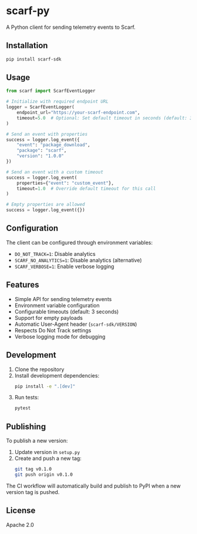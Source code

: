# scarf-py

A Python client for sending telemetry events to Scarf.

## Installation

```bash
pip install scarf-sdk
```

## Usage

```python
from scarf import ScarfEventLogger

# Initialize with required endpoint URL
logger = ScarfEventLogger(
    endpoint_url="https://your-scarf-endpoint.com",
    timeout=5.0  # Optional: Set default timeout in seconds (default: 3.0)
)

# Send an event with properties
success = logger.log_event({
    "event": "package_download",
    "package": "scarf",
    "version": "1.0.0"
})

# Send an event with a custom timeout
success = logger.log_event(
    properties={"event": "custom_event"},
    timeout=1.0  # Override default timeout for this call
)

# Empty properties are allowed
success = logger.log_event({})
```

## Configuration

The client can be configured through environment variables:

- `DO_NOT_TRACK=1`: Disable analytics
- `SCARF_NO_ANALYTICS=1`: Disable analytics (alternative)
- `SCARF_VERBOSE=1`: Enable verbose logging

## Features

- Simple API for sending telemetry events
- Environment variable configuration
- Configurable timeouts (default: 3 seconds)
- Support for empty payloads
- Automatic User-Agent header (`scarf-sdk/VERSION`)
- Respects Do Not Track settings
- Verbose logging mode for debugging

## Development

1. Clone the repository
2. Install development dependencies:
   ```bash
   pip install -e ".[dev]"
   ```
3. Run tests:
   ```bash
   pytest
   ```

## Publishing

To publish a new version:

1. Update version in `setup.py`
2. Create and push a new tag:
   ```bash
   git tag v0.1.0
   git push origin v0.1.0
   ```

The CI workflow will automatically build and publish to PyPI when a new version tag is pushed.

## License

Apache 2.0